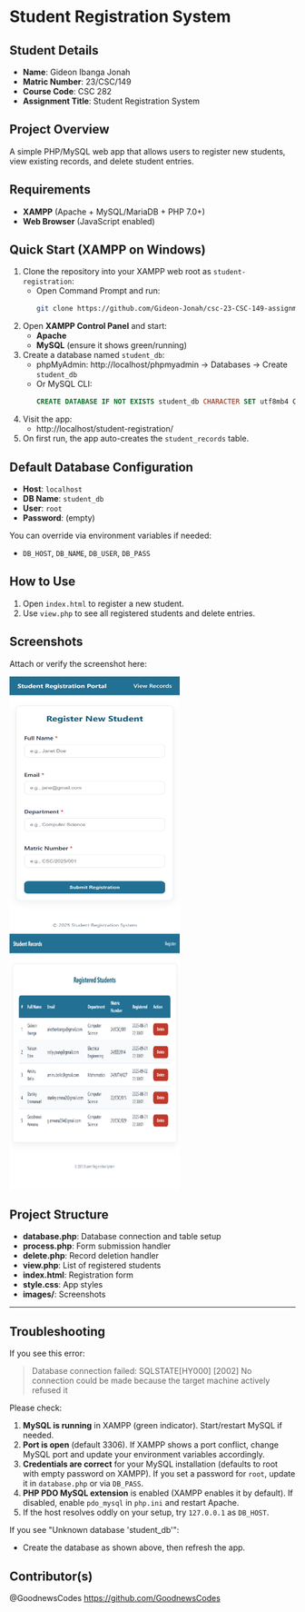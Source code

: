 # Student Registration System

## Student Details
- **Name**: Gideon Ibanga Jonah
- **Matric Number**: 23/CSC/149
- **Course Code**: CSC 282
- **Assignment Title**: Student Registration System

## Project Overview
A simple PHP/MySQL web app that allows users to register new students, view existing records, and delete student entries.

## Requirements
- **XAMPP** (Apache + MySQL/MariaDB + PHP 7.0+)
- **Web Browser** (JavaScript enabled)

## Quick Start (XAMPP on Windows)
1. Clone the repository into your XAMPP web root as `student-registration`:
   - Open Command Prompt and run:
     ```bash
     git clone https://github.com/Gideon-Jonah/csc-23-CSC-149-assignment-repo.git C:\xampp\htdocs\student-registration
     ```
2. Open **XAMPP Control Panel** and start:
   - **Apache**
   - **MySQL** (ensure it shows green/running)
3. Create a database named `student_db`:
   - phpMyAdmin: http://localhost/phpmyadmin → Databases → Create `student_db`
   - Or MySQL CLI:
     ```sql
     CREATE DATABASE IF NOT EXISTS student_db CHARACTER SET utf8mb4 COLLATE utf8mb4_unicode_ci;
     ```
4. Visit the app:
   - http://localhost/student-registration/
5. On first run, the app auto-creates the `student_records` table.

## Default Database Configuration
- **Host**: `localhost`
- **DB Name**: `student_db`
- **User**: `root`
- **Password**: (empty)

You can override via environment variables if needed:
- `DB_HOST`, `DB_NAME`, `DB_USER`, `DB_PASS`

## How to Use
1. Open `index.html` to register a new student.
2. Use `view.php` to see all registered students and delete entries.

## Screenshots
Attach or verify the screenshot here:

<img src="images/index.html.png" alt="Registration screen (index.html)" width="300" height="450" />
<img src="images/view.php.png" alt="Registration screen (index.html)" width="300" height="450" />

## Project Structure
- **database.php**: Database connection and table setup
- **process.php**: Form submission handler
- **delete.php**: Record deletion handler
- **view.php**: List of registered students
- **index.html**: Registration form
- **style.css**: App styles
- **images/**: Screenshots

---
## Troubleshooting
If you see this error:
> Database connection failed: SQLSTATE[HY000] [2002] No connection could be made because the target machine actively refused it

Please check:
1. **MySQL is running** in XAMPP (green indicator). Start/restart MySQL if needed.
2. **Port is open** (default 3306). If XAMPP shows a port conflict, change MySQL port and update your environment variables accordingly.
3. **Credentials are correct** for your MySQL installation (defaults to root with empty password on XAMPP). If you set a password for `root`, update it in `database.php` or via `DB_PASS`.
4. **PHP PDO MySQL extension** is enabled (XAMPP enables it by default). If disabled, enable `pdo_mysql` in `php.ini` and restart Apache.
5. If the host resolves oddly on your setup, try `127.0.0.1` as `DB_HOST`.

If you see "Unknown database 'student_db'":

- Create the database as shown above, then refresh the app.




## Contributor(s)
@GoodnewsCodes https://github.com/GoodnewsCodes


